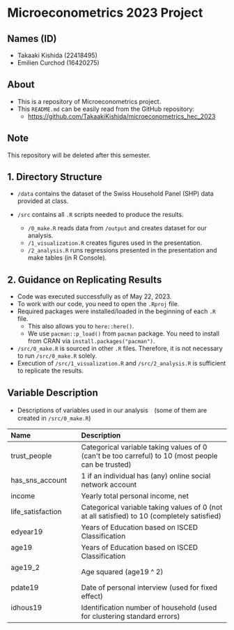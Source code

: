 # Microeconometrics 2023 Project


## Names (ID)
- Takaaki Kishida (22418495)
- Emilien Curchod (16420275)


## About 
- This is a repository of Microeconometrics project. 
- This `README.md` can be easily read from the GitHub repository: 
  - https://github.com/TakaakiKishida/microeconometrics_hec_2023


## Note
This repository will be deleted after this semester. 


## 1. Directory Structure
- `/data` contains the dataset of the Swiss Household Panel (SHP) data provided at class.

- `/src` contains all `.R` scripts needed to produce the results. 
  - `/0_make.R` reads data from `/output` and creates dataset for our analysis.
  - `/1_visualization.R` creates figures used in the presentation.
  - `/2_analysis.R` runs regressions presented in the presentation and make tables (in R Console).


## 2. Guidance on Replicating Results
- Code was executed successfully as of May 22, 2023. 
- To work with our code, you need to open the `.Rproj` file. 
- Required packages were installed/loaded in the beginning of each `.R` file. 
  - This also allows you to `here::here()`. 
  - We use `pacman::p_load()` from `pacman` package. You need to install from CRAN via `install.packages("pacman")`. 
- `/src/0_make.R` is sourced in other `.R` files. Therefore, it is not necessary to run `/src/0_make.R` solely. 
- Execution of `/src/1_visualization.R` and `/src/2_analysis.R` is sufficient to replicate the results. 


## Variable Description

- Descriptions of variables used in our analysis　(some of them are created in `/src/0_make.R`)

| Name               | Description                                                                                           |
|:-------------------|:------------------------------------------------------------------------------------------------------|
| trust_people       | Categorical variable taking values of 0 (can't be too carreful) to 10 (most people can be trusted)    |
| has_sns_account    | 1 if an individual has (any) online social network account                                            |
| income             | Yearly total personal income, net                                                                     |
| life_satisfaction  | Categorical variable taking values of 0 (not at all satisfied) to 10 (completely satisfied)           |
| edyear19           | Years of Education based on ISCED Classification                                                      |
| age19 　　　　　      　    | Years of Education based on ISCED Classification                                                      |
| age19_2 　　　　　      　  | Age squared (age19 ^ 2)                                                                               |
| pdate19 　　　　　      　  | Date of personal interview (used for fixed effect)                                                    |
| idhous19 　　　　　     　  | Identification number of household (used for clustering standard errors)                              |
